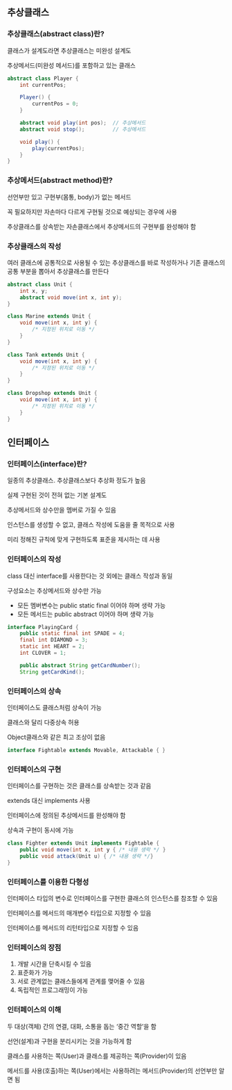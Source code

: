 ## 추상클래스

### 추상클래스(abstract class)란?

클래스가 설계도라면 추상클래스는 미완성 설계도

추상메서드(미완성 메서드)를 포함하고 있는 클래스

```java
abstract class Player {
	int currentPos;

	Player() {
		currentPos = 0;
	}

	abstract void play(int pos);  // 추상메서드
	abstract void stop();         // 추상메서드

	void play() {
		play(currentPos);
	}
}
```

### 추상메서드(abstract method)란?

선언부만 있고 구현부(몸통, body)가 없는 메서드

꼭 필요하지만 자손마다 다르게 구현될 것으로 예상되는 경우에 사용

추상클래스를 상속받는 자손클래스에서 추상메서드의 구현부를 완성해야 함

### 추상클래스의 작성

여러 클래스에 공통적으로 사용될 수 있는 추상클래스를 바로 작성하거나 기존 클래스의 공통 부분을 뽑아서 추상클래스를 만든다

```java
abstract class Unit {
	int x, y;
	abstract void move(int x, int y);
}

class Marine extends Unit {
	void move(int x, int y) {
		/* 지정된 위치로 이동 */
	}
}

class Tank extends Unit {
	void move(int x, int y) {
		/* 지정된 위치로 이동 */
	}
}

class Dropshop extends Unit {
	void move(int x, int y) {
		/* 지정된 위치로 이동 */
	}
}
```

## 인터페이스

### 인터페이스(interface)란?

일종의 추상클래스. 추상클래스보다 추상화 정도가 높음

실제 구현된 것이 전혀 없는 기본 설계도

추상메서드와 상수만을 멤버로 가질 수 있음

인스턴스를 생성할 수 없고, 클래스 작성에 도움을 줄 목적으로 사용

미리 정해진 규칙에 맞게 구현하도록 표준을 제시하는 데 사용

### 인터페이스의 작성

class 대신 interface를 사용한다는 것 외에는 클래스 작성과 동일

구성요소는 추상메서드와 상수만 가능

- 모든 멤버변수는 public static final 이어야 하며 생략 가능
- 모든 메서드는 public abstract 이어야 하며 생략 가능

```java
interface PlayingCard {
	public static final int SPADE = 4;
	final int DIAMOND = 3;
	static int HEART = 2;
	int CLOVER = 1;

	public abstract String getCardNumber();
	String getCardKind();
```

### 인터페이스의 상속

인터페이스도 클래스처럼 상속이 가능

클래스와 달리 다중상속 허용

Object클래스와 같은 최고 조상이 없음

```java
interface Fightable extends Movable, Attackable { }
```

### 인터페이스의 구현

인터페이스를 구현하는 것은 클래스를 상속받는 것과 같음

extends 대신 implements 사용

인터페이스에 정의된 추상메서드를 완성해야 함

상속과 구현이 동시에 가능

```java
class Fighter extends Unit implements Fightable {
	public void move(int x, int y { /* 내용 생락 */ }
	public void attack(Unit u) { /* 내용 생략 */}
}
```

### 인터페이스를 이용한 다형성

인터페이스 타입의 변수로 인터페이스를 구현한 클래스의 인스턴스를 참조할 수 있음

인터페이스를 메서드의 매개변수 타입으로 지정할 수 있음

인터페이스를 메서드의 리턴타입으로 지정할 수 있음

### 인터페이스의 장점

1. 개발 시간을 단축시킬 수 있음
2. 표준화가 가능
3. 서로 관계없는 클래스들에게 관계를 맺어줄 수 있음
4. 독립적인 프로그래밍이 가능

### 인터페이스의 이해

두 대상(객체) 간의 연결, 대화, 소통을 돕는 ‘중간 역할’을 함

선언(설계)과 구현을 분리시키는 것을 가능하게 함

클래스를 사용하는 쪽(User)과 클래스를 제공하는 쪽(Provider)이 있음

메서드를 사용(호출)하는 쪽(User)에서는 사용하려는 메서드(Provider)의 선언부만 알면 됨